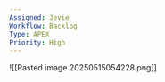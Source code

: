 ```yaml
---
Assigned: Jevie
Workflow: Backlog
Type: APEX
Priority: High
---
```

![[Pasted image 20250515054228.png]]


